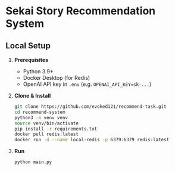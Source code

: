 # Sekai Story Recommendation System

## Local Setup

1. **Prerequisites**  
   - Python 3.9+  
   - Docker Desktop (for Redis)  
   - OpenAI API key in `.env` (e.g. `OPENAI_API_KEY=sk-...`)

2. **Clone & Install**  
   ```bash
   git clone https://github.com/evoked121/recommend-task.git
   cd recommend-system
   python3 -m venv venv
   source venv/bin/activate
   pip install -r requirements.txt
   docker pull redis:latest
   docker run -d --name local-redis -p 6379:6379 redis:latest

3. **Run**
   ```bash
   python main.py